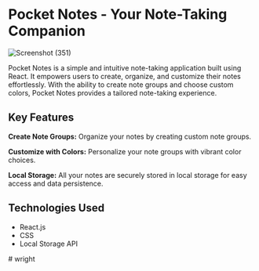 # Pocket Notes - Your Note-Taking Companion

![Screenshot (351)](https://github.com/AnkitaMalik22/react-notes/assets/80139836/c6a74111-a871-4aa4-b100-4dd50ecc9499)

Pocket Notes is a simple and intuitive note-taking application built using React. 
It empowers users to create, organize, and customize their notes effortlessly. 
With the ability to create note groups and choose custom colors, 
Pocket Notes provides a tailored note-taking experience.

## Key Features
**Create Note Groups:** Organize your notes by creating custom note groups.

**Customize with Colors:** Personalize your note groups with vibrant color choices.

**Local Storage:** All your notes are securely stored in local storage for easy access and data persistence.

## Technologies Used
- React.js
- CSS
- Local Storage API
  
#   w r i g h t  
 